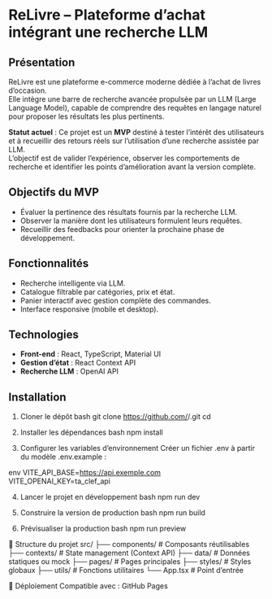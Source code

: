 # ReLivre – Plateforme d’achat intégrant une recherche LLM

## Présentation
ReLivre est une plateforme e-commerce moderne dédiée à l’achat de livres d’occasion.  
Elle intègre une barre de recherche avancée propulsée par un LLM (Large Language Model), capable de comprendre des requêtes en langage naturel pour proposer les résultats les plus pertinents.

**Statut actuel** : Ce projet est un **MVP** destiné à tester l’intérêt des utilisateurs et à recueillir des retours réels sur l’utilisation d’une recherche assistée par LLM.  
L’objectif est de valider l’expérience, observer les comportements de recherche et identifier les points d’amélioration avant la version complète.

## Objectifs du MVP
- Évaluer la pertinence des résultats fournis par la recherche LLM.
- Observer la manière dont les utilisateurs formulent leurs requêtes.
- Recueillir des feedbacks pour orienter la prochaine phase de développement.

## Fonctionnalités
- Recherche intelligente via LLM.
- Catalogue filtrable par catégories, prix et état.
- Panier interactif avec gestion complète des commandes.
- Interface responsive (mobile et desktop).

## Technologies
- **Front-end** : React, TypeScript, Material UI
- **Gestion d’état** : React Context API
- **Recherche LLM** : OpenAI API


## Installation

1. Cloner le dépôt
bash
git clone https://github.com/<utilisateur>/<nom-du-repo>.git
cd <nom-du-repo>

2. Installer les dépendances
bash
npm install

3. Configurer les variables d’environnement
Créer un fichier .env à partir du modèle .env.example :

env
VITE_API_BASE=https://api.exemple.com
VITE_OPENAI_KEY=ta_clef_api

4. Lancer le projet en développement
bash
npm run dev

5. Construire la version de production
bash
npm run build

6. Prévisualiser la production
bash
npm run preview

📂 Structure du projet
src/
├── components/ # Composants réutilisables
├── contexts/ # State management (Context API)
├── data/ # Données statiques ou mock
├── pages/ # Pages principales
├── styles/ # Styles globaux
├── utils/ # Fonctions utilitaires
└── App.tsx # Point d’entrée


🚀 Déploiement
Compatible avec : GitHub Pages 

